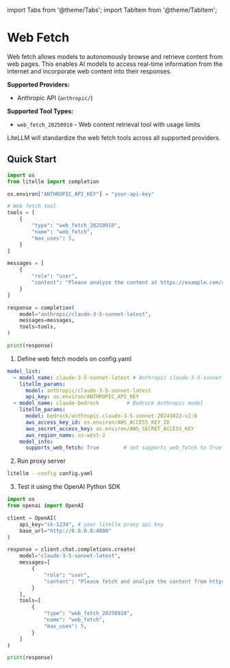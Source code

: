 import Tabs from '@theme/Tabs';
import TabItem from '@theme/TabItem';

# Web Fetch

Web fetch allows models to autonomously browse and retrieve content from web pages. This enables AI models to access real-time information from the internet and incorporate web content into their responses.

**Supported Providers:**
- Anthropic API (`anthropic/`)

**Supported Tool Types:**
- `web_fetch_20250910` - Web content retrieval tool with usage limits

LiteLLM will standardize the web fetch tools across all supported providers.

## Quick Start

<Tabs>
<TabItem value="sdk" label="LiteLLM Python SDK">

```python
import os 
from litellm import completion

os.environ["ANTHROPIC_API_KEY"] = "your-api-key"

# Web fetch tool
tools = [
    {
        "type": "web_fetch_20250910",
        "name": "web_fetch",
        "max_uses": 5,
    }
]

messages = [
    {
        "role": "user", 
        "content": "Please analyze the content at https://example.com/article and summarize the main points"
    }
]

response = completion(
    model="anthropic/claude-3-5-sonnet-latest",
    messages=messages,
    tools=tools,
)

print(response)
```

</TabItem>
<TabItem value="proxy" label="LiteLLM Proxy Server">

1. Define web fetch models on config.yaml

```yaml
model_list:
  - model_name: claude-3-5-sonnet-latest # Anthropic claude-3-5-sonnet-latest
    litellm_params:
      model: anthropic/claude-3-5-sonnet-latest
      api_key: os.environ/ANTHROPIC_API_KEY
  - model_name: claude-bedrock         # Bedrock Anthropic model
    litellm_params:
      model: bedrock/anthropic.claude-3-5-sonnet-20241022-v2:0
      aws_access_key_id: os.environ/AWS_ACCESS_KEY_ID
      aws_secret_access_key: os.environ/AWS_SECRET_ACCESS_KEY
      aws_region_name: us-west-2
    model_info:
      supports_web_fetch: True        # set supports_web_fetch to True so /model/info returns this attribute as True
```

2. Run proxy server

```bash
litellm --config config.yaml
```

3. Test it using the OpenAI Python SDK

```python
import os 
from openai import OpenAI

client = OpenAI(
    api_key="sk-1234", # your litellm proxy api key
    base_url="http://0.0.0.0:4000"
)

response = client.chat.completions.create(
    model="claude-3-5-sonnet-latest",
    messages=[
        {
            "role": "user", 
            "content": "Please fetch and analyze the content from https://news.ycombinator.com and tell me about the top stories"
        }
    ],
    tools=[
        {
            "type": "web_fetch_20250910",
            "name": "web_fetch",
            "max_uses": 5,
        }
    ]
)

print(response)
```

</TabItem>
</Tabs>

